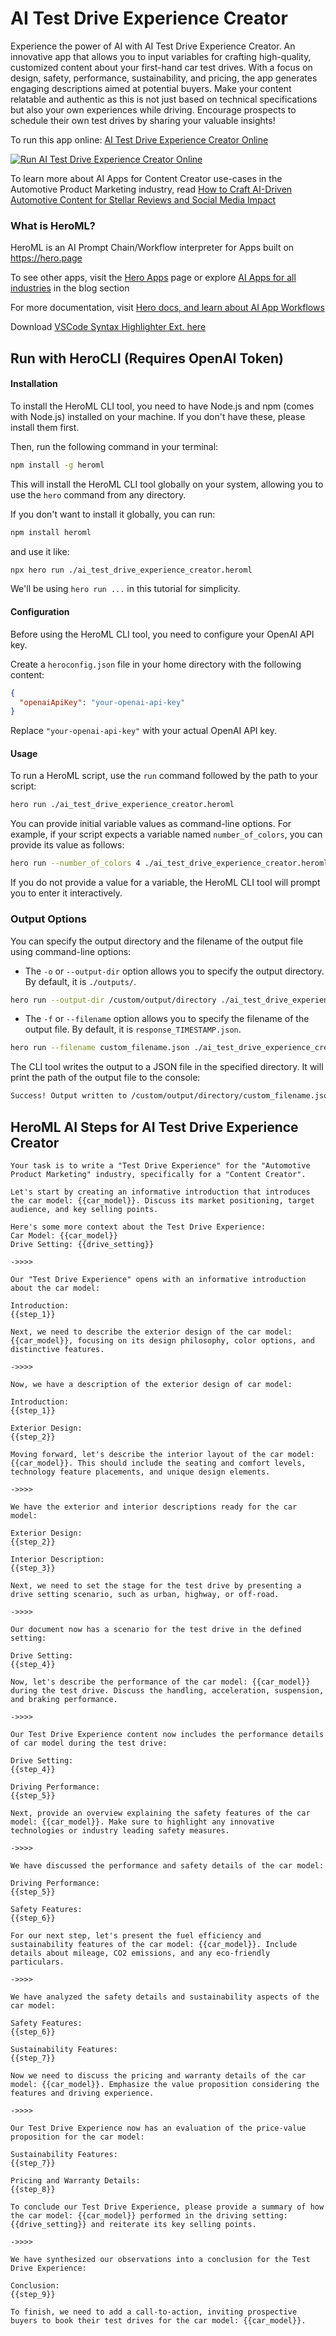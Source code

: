 # AI Test Drive Experience Creator

Experience the power of AI with AI Test Drive Experience Creator. An innovative app that allows you to input variables for crafting high-quality, customized content about your first-hand car test drives. With a focus on design, safety, performance, sustainability, and pricing, the app generates engaging descriptions aimed at potential buyers. Make your content relatable and authentic as this is not just based on technical specifications but also your own experiences while driving. Encourage prospects to schedule their own test drives by sharing your valuable insights!

To run this app online: [AI Test Drive Experience Creator Online](https://hero.page/app/ai-test-drive-experience-creator-customized-test-drive-insights/91VyJWIPMhkVvbnQrqtG)

[![Run AI Test Drive Experience Creator Online](/assets/run.svg)](https://hero.page/app/ai-test-drive-experience-creator-customized-test-drive-insights/91VyJWIPMhkVvbnQrqtG)

To learn more about AI Apps for Content Creator use-cases in the Automotive Product Marketing industry, read [How to Craft AI-Driven Automotive Content for Stellar Reviews and Social Media Impact](https://hero.page/blog/ai/automotive-product-marketing/how-to-craft-ai-driven-automotive-content-for-stellar-reviews-and-social-media-impact/170746)

### What is HeroML?
HeroML is an AI Prompt Chain/Workflow interpreter for Apps built on https://hero.page 

To see other apps, visit the [Hero Apps](https://hero.page/apps) page or explore [AI Apps for all industries](https://hero.page/blog) in the blog section

For more documentation, visit [Hero docs, and learn about AI App Workflows](https://hero.page/tutorials/introduction-to-heroml)

Download [VSCode Syntax Highlighter Ext. here](https://marketplace.visualstudio.com/items?itemName=hero-page.heroml)

## Run with HeroCLI (Requires OpenAI Token)

#### Installation

To install the HeroML CLI tool, you need to have Node.js and npm (comes with Node.js) installed on your machine. If you don't have these, please install them first. 

Then, run the following command in your terminal:

```bash
npm install -g heroml
```

This will install the HeroML CLI tool globally on your system, allowing you to use the `hero` command from any directory.

If you don't want to install it globally, you can run:

```bash
npm install heroml
```

and use it like:

```bash
npx hero run ./ai_test_drive_experience_creator.heroml
```

We'll be using `hero run ...` in this tutorial for simplicity.

#### Configuration

Before using the HeroML CLI tool, you need to configure your OpenAI API key. 

Create a `heroconfig.json` file in your home directory with the following content:

```json
{
  "openaiApiKey": "your-openai-api-key"
}
```

Replace `"your-openai-api-key"` with your actual OpenAI API key.

#### Usage

To run a HeroML script, use the `run` command followed by the path to your script:

```bash
hero run ./ai_test_drive_experience_creator.heroml
```

You can provide initial variable values as command-line options. For example, if your script expects a variable named `number_of_colors`, you can provide its value as follows:

```bash
hero run --number_of_colors 4 ./ai_test_drive_experience_creator.heroml
```

If you do not provide a value for a variable, the HeroML CLI tool will prompt you to enter it interactively.

### Output Options

You can specify the output directory and the filename of the output file using command-line options:

- The `-o` or `--output-dir` option allows you to specify the output directory. By default, it is `./outputs/`.

```bash
hero run --output-dir /custom/output/directory ./ai_test_drive_experience_creator.heroml
```

- The `-f` or `--filename` option allows you to specify the filename of the output file. By default, it is `response_TIMESTAMP.json`.

```bash
hero run --filename custom_filename.json ./ai_test_drive_experience_creator.heroml
```

The CLI tool writes the output to a JSON file in the specified directory. It will print the path of the output file to the console:

```bash
Success! Output written to /custom/output/directory/custom_filename.json
```


## HeroML AI Steps for AI Test Drive Experience Creator
```
Your task is to write a "Test Drive Experience" for the "Automotive Product Marketing" industry, specifically for a "Content Creator". 

Let's start by creating an informative introduction that introduces the car model: {{car_model}}. Discuss its market positioning, target audience, and key selling points.

Here's some more context about the Test Drive Experience:
Car Model: {{car_model}}
Drive Setting: {{drive_setting}}

->>>>

Our "Test Drive Experience" opens with an informative introduction about the car model:

Introduction:
{{step_1}}

Next, we need to describe the exterior design of the car model: {{car_model}}, focusing on its design philosophy, color options, and distinctive features.

->>>>

Now, we have a description of the exterior design of car model:

Introduction:
{{step_1}}

Exterior Design:
{{step_2}}

Moving forward, let's describe the interior layout of the car model: {{car_model}}. This should include the seating and comfort levels, technology feature placements, and unique design elements.

->>>>

We have the exterior and interior descriptions ready for the car model:

Exterior Design:
{{step_2}}

Interior Description:
{{step_3}}

Next, we need to set the stage for the test drive by presenting a drive setting scenario, such as urban, highway, or off-road.

->>>>

Our document now has a scenario for the test drive in the defined setting:

Drive Setting:
{{step_4}}

Now, let's describe the performance of the car model: {{car_model}} during the test drive. Discuss the handling, acceleration, suspension, and braking performance.

->>>>

Our Test Drive Experience content now includes the performance details of car model during the test drive:

Drive Setting:
{{step_4}}

Driving Performance:
{{step_5}}

Next, provide an overview explaining the safety features of the car model: {{car_model}}. Make sure to highlight any innovative technologies or industry leading safety measures.

->>>>

We have discussed the performance and safety details of the car model:

Driving Performance:
{{step_5}}

Safety Features:
{{step_6}}

For our next step, let's present the fuel efficiency and sustainability features of the car model: {{car_model}}. Include details about mileage, CO2 emissions, and any eco-friendly particulars.

->>>>

We have analyzed the safety details and sustainability aspects of the car model:

Safety Features:
{{step_6}}

Sustainability Features:
{{step_7}}

Now we need to discuss the pricing and warranty details of the car model: {{car_model}}. Emphasize the value proposition considering the features and driving experience.

->>>>

Our Test Drive Experience now has an evaluation of the price-value proposition for the car model:

Sustainability Features:
{{step_7}}

Pricing and Warranty Details:
{{step_8}}

To conclude our Test Drive Experience, please provide a summary of how the car model: {{car_model}} performed in the driving setting: {{drive_setting}} and reiterate its key selling points.

->>>>

We have synthesized our observations into a conclusion for the Test Drive Experience:

Conclusion:
{{step_9}}

To finish, we need to add a call-to-action, inviting prospective buyers to book their test drives for the car model: {{car_model}}.


```

